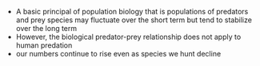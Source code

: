 - A basic principal of population biology that is populations of predators and prey species may fluctuate over the short term but tend to stabilize over the long term
- However, the biological predator-prey relationship does not apply to human predation
- our numbers continue to rise even as species we hunt decline